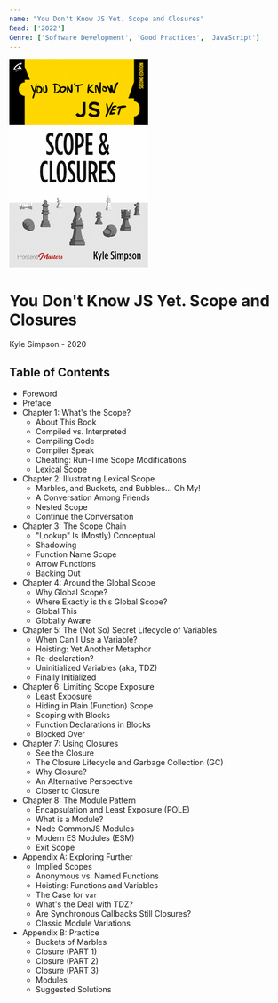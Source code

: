 ```yaml
---
name: "You Don't Know JS Yet. Scope and Closures"
Read: ['2022']
Genre: ['Software Development', 'Good Practices', 'JavaScript']
---
```


![Cover](./assets/you-dont-know-js-yet-scope-closures.jpg)

# You Don't Know JS Yet. Scope and Closures

Kyle Simpson - 2020

## Table of Contents

- Foreword
- Preface
- Chapter 1: What's the Scope?
    - About This Book
    - Compiled vs. Interpreted
    - Compiling Code
    - Compiler Speak
    - Cheating: Run-Time Scope Modifications
    - Lexical Scope
- Chapter 2: Illustrating Lexical Scope
    - Marbles, and Buckets, and Bubbles... Oh My!
    - A Conversation Among Friends
    - Nested Scope
    - Continue the Conversation
- Chapter 3: The Scope Chain
    - "Lookup" Is (Mostly) Conceptual
    - Shadowing
    - Function Name Scope
    - Arrow Functions
    - Backing Out
- Chapter 4: Around the Global Scope
    - Why Global Scope?
    - Where Exactly is this Global Scope?
    - Global This
    - Globally Aware
- Chapter 5: The (Not So) Secret Lifecycle of Variables
    - When Can I Use a Variable?
    - Hoisting: Yet Another Metaphor
    - Re-declaration?
    - Uninitialized Variables (aka, TDZ)
    - Finally Initialized
- Chapter 6: Limiting Scope Exposure
    - Least Exposure
    - Hiding in Plain (Function) Scope
    - Scoping with Blocks
    - Function Declarations in Blocks
    - Blocked Over
- Chapter 7: Using Closures
    - See the Closure
    - The Closure Lifecycle and Garbage Collection (GC)
    - Why Closure?
    - An Alternative Perspective
    - Closer to Closure
- Chapter 8: The Module Pattern
    - Encapsulation and Least Exposure (POLE)
    - What is a Module?
    - Node CommonJS Modules
    - Modern ES Modules (ESM)
    - Exit Scope
- Appendix A: Exploring Further
    - Implied Scopes
    - Anonymous vs. Named Functions
    - Hoisting: Functions and Variables
    - The Case for `var`
    - What's the Deal with TDZ?
    - Are Synchronous Callbacks Still Closures?
    - Classic Module Variations
- Appendix B: Practice
    - Buckets of Marbles
    - Closure (PART 1)
    - Closure (PART 2)
    - Closure (PART 3)
    - Modules
    - Suggested Solutions
